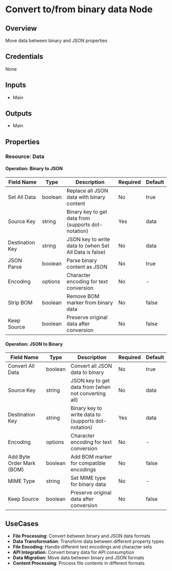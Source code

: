 # Convert to/from binary data Node

## Overview

Move data between binary and JSON properties

## Credentials

None

## Inputs

- Main

## Outputs

- Main

## Properties

### Resource: Data

#### Operation: Binary to JSON
| Field Name | Type | Description | Required | Default |
|---|---|---|---|---|
| Set All Data | boolean | Replace all JSON data with binary content | No | true |
| Source Key | string | Binary key to get data from (supports dot-notation) | Yes | data |
| Destination Key | string | JSON key to write data to (when Set All Data is false) | No | data |
| JSON Parse | boolean | Parse binary content as JSON | No | true |
| Encoding | options | Character encoding for text conversion | No | - |
| Strip BOM | boolean | Remove BOM marker from binary data | No | false |
| Keep Source | boolean | Preserve original data after conversion | No | false |

#### Operation: JSON to Binary
| Field Name | Type | Description | Required | Default |
|---|---|---|---|---|
| Convert All Data | boolean | Convert all JSON data to binary | No | true |
| Source Key | string | JSON key to get data from (when not converting all) | No | data |
| Destination Key | string | Binary key to write data to (supports dot-notation) | Yes | data |
| Encoding | options | Character encoding for text conversion | No | - |
| Add Byte Order Mark (BOM) | boolean | Add BOM marker for compatible encodings | No | false |
| MIME Type | string | Set MIME type for binary data | No | - |
| Keep Source | boolean | Preserve original data after conversion | No | false |

## UseCases

- **File Processing**: Convert between binary and JSON data formats
- **Data Transformation**: Transform data between different property types
- **File Encoding**: Handle different text encodings and character sets
- **API Integration**: Convert binary data for API consumption
- **Data Migration**: Move data between binary and JSON formats
- **Content Processing**: Process file contents in different formats

